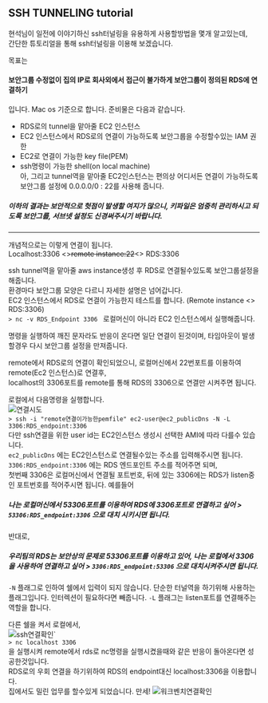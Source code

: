 ## SSH TUNNELING tutorial

현석님이 일전에 이야기하신 ssh터널링을 유용하게 사용할방법을 몇개 알고있는데,    
간단한 튜토리얼을 통해 ssh터널링을 이용해 보겠습니다.

목표는 
#### 보안그룹 수정없이 집의 IP로 회사외에서 접근이 불가하게 보안그룹이 정의된 RDS에 연결하기 
입니다.
Mac os 기준으로 합니다.
준비물은 다음과 같습니다.
* RDS로의 tunnel을 맡아줄 EC2 인스턴스
* EC2 인스턴스에서 RDS로의 연결이 가능하도록 보안그룹을 수정할수있는 IAM 권한
* EC2로 연결이 가능한 key file(PEM)
* ssh명령이 가능한 shell(on local machine)    
아, 그리고 tunnel역을 맡아줄 EC2인스턴스는 편의상 어디서든 연결이 가능하도록 보안그룹 설정에 0.0.0.0/0 : 22를 사용해 줍니다.    

##### 이하의 결과는 보안적으로 헛점이 발생할 여지가 많으니, 키파일은 엄중히 관리하시고 되도록 보안그룹, 서브넷 설정도 신경써주시기 바랍니다.
------


개념적으로는 이렇게 연결이 됩니다.    
Localhost:3306 <>~~remote instance:22~~<> RDS:3306

ssh tunnel역을 맡아줄 aws instance생성 후 RDS로 연결될수있도록 보안그룹설정을 해줍니다.     
환경마다 보안그룹 모양은 다르니 자세한 설명은 넘어갑니다.    
EC2 인스턴스에서 RDS로 연결이 가능한지 테스트를 합니다. (Remote instance <> RDS:3306)    
```> nc -v RDS_Endpoint 3306 ```
로컬머신이 아니라 EC2 인스턴스에서 실행해줍니다.    

명령을 실행하여 깨진 문자라도 반응이 온다면 일단 연결이 된것이며, 타임아웃이 발생할경우 다시 보안그룹 설정을 만져줍니다.

remote에서 RDS로의 연결이 확인되었으니, 로컬머신에서 22번포트를 이용하여 remote(Ec2 인스턴스)로 연결후,     
localhost의 3306포트를 remote를 통해 RDS의 3306으로 연결만 시켜주면 됩니다.

로컬에서 다음명령을 실행합니다.    
![연결시도](https://raw.githubusercontent.com/mycode01/linkimages/master/sshtunneling/01.png "try sshtunneling")    
```> ssh -i "remote연결이가능한pemfile" ec2-user@ec2_publicDns -N -L 3306:RDS_endpoint:3306```    
다만 ssh연결을 위한 user id는 EC2인스턴스 생성시 선택한 AMI에 따라 다를수 있습니다.    
```ec2_publicDns``` 에는 EC2인스턴스로 연결될수있는 주소를 입력해주시면 됩니다.    
```3306:RDS_endpoint:3306``` 에는 RDS 엔드포인트 주소를 적어주면 되며,    
첫번째 3306은 로컬머신에서 연결될 포트번호, 뒤에 있는 3306에는 RDS가 listen중인 포트번호를 적어주시면 됩니다. 예를들어    
##### 나는 로컬머신에서 53306포트를 이용하여 RDS에 3306포트로 연결하고 싶어 > ```53306:RDS_endpoint:3306``` 으로 대치 시키시면 됩니다.     
반대로, 
##### 우리팀의 RDS는 보안상의 문제로 53306포트를 이용하고 있어, 나는 로컬에서 3306을 사용하여 연결하고 싶어 > ```3306:RDS_endpoint:53306``` 으로 대치시켜주시면 됩니다.

```-N``` 플래그로 인하여 쉘에서 입력이 되지 않습니다. 단순한 터널역을 하기위해 사용하는 플래그입니다. 인터렉션이 필요하다면 빼줍니다.
```-L``` 플래그는 listen포트를 연결해주는 역할을 합니다.

다른 쉘을 켜서 로컬에서,    
![ssh연결확인`](https://raw.githubusercontent.com/mycode01/linkimages/master/sshtunneling/02.png "sure it")    
```> nc localhost 3306 ```    
을 실행시켜 remote에서 rds로 nc명령을 실행시켰을때와 같은 반응이 돌아온다면 성공한것입니다.    
RDS로의 우회 연결을 하기위하여 RDS의 endpoint대신 localhost:3306을 이용합니다.    
집에서도 밀린 업무를 할수있게 되었습니다. 만세!
![워크벤치연결확인](https://raw.githubusercontent.com/mycode01/linkimages/master/sshtunneling/03.png "workbench")  


